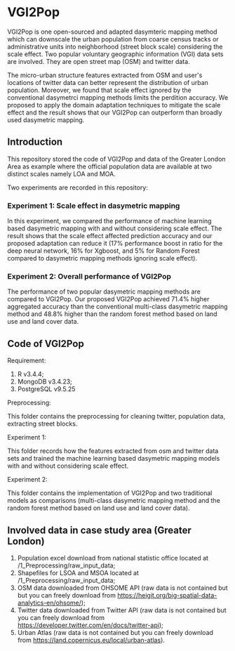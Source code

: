 # VGI2Pop
VGI2Pop is one open-sourced and adapted dasymteric mapping method which can downscale the urban population from coarse census tracks or administrative units into neighborhood (street block scale) considering the scale effect. Two popular voluntary geographic information (VGI) data sets are involved. They are open street map (OSM) and twitter data. 

The micro-urban structure features extracted from OSM and user's locations of twitter data can better represent the distribution of urban population. Moreover, we found that scale effect ignored by the conventional dasymetrci mapping methods limits the perdition accuracy.
We proposed to apply the domain adaptation techniques to mitigate the scale effect and the result shows that our VGI2Pop can outperform than broadly used dasymetric mapping.

## Introduction 
This repository stored the code of VGI2Pop and data of the Greater London Area as example where the official population data are available at two distinct scales namely LOA and MOA. 

Two experiments are recorded in this repository:

### Experiment 1: Scale effect in dasymetric mapping
In this experiment, we compared the performance of machine learning based dasymetric mapping with and without considering scale effect. The result shows that the scale effect affected prediction accuracy and our proposed adaptation can reduce it (17% performance boost in ratio for the deep neural network, 16% for Xgboost, and 5% for Random Forest compared to dasymetric mapping methods ignoring scale effect).

### Experiment 2: Overall performance of VGI2Pop
The performance of two popular dasymetric mapping methods are compared to VGI2Pop. Our proposed VGI2Pop achieved 71.4% higher aggregated accuracy than the conventional multi-class dasymetric mapping method and 48.8% higher than the random forest method based on land use and land cover data.


## Code of VGI2Pop
Requirement:
1. R v3.4.4;
2. MongoDB v3.4.23;
3. PostgreSQL v9.5.25

Preprocessing:

This folder contains the preprocessing for cleaning twitter, population data, extracting street blocks.

Experiment 1:

This folder records how the features extracted from osm and twitter data sets and trained the machine learning based dasymetric mapping models with and without considering scale effect.

Experiment 2: 

This folder contains the implementation of VGI2Pop and two traditional models as comparisons (multi-class dasymetric mapping method and the random forest method based on land use and land cover data). 

## Involved data in case study area (Greater London)
1. Population excel download from national statistic office located at /1_Preprocessing/raw_input_data;
2. Shapefiles for LSOA and MSOA located at /1_Preprocessing/raw_input_data;
3. OSM data downloaded from OHSOME API (raw data is not contained but but you can freely download from https://heigit.org/big-spatial-data-analytics-en/ohsome/); 
4. Twitter data downloaded from Twitter API (raw data is not contained but you can freely download from https://developer.twitter.com/en/docs/twitter-api); 
5. Urban Atlas (raw data is not contained but you can freely download from https://land.copernicus.eu/local/urban-atlas). 



